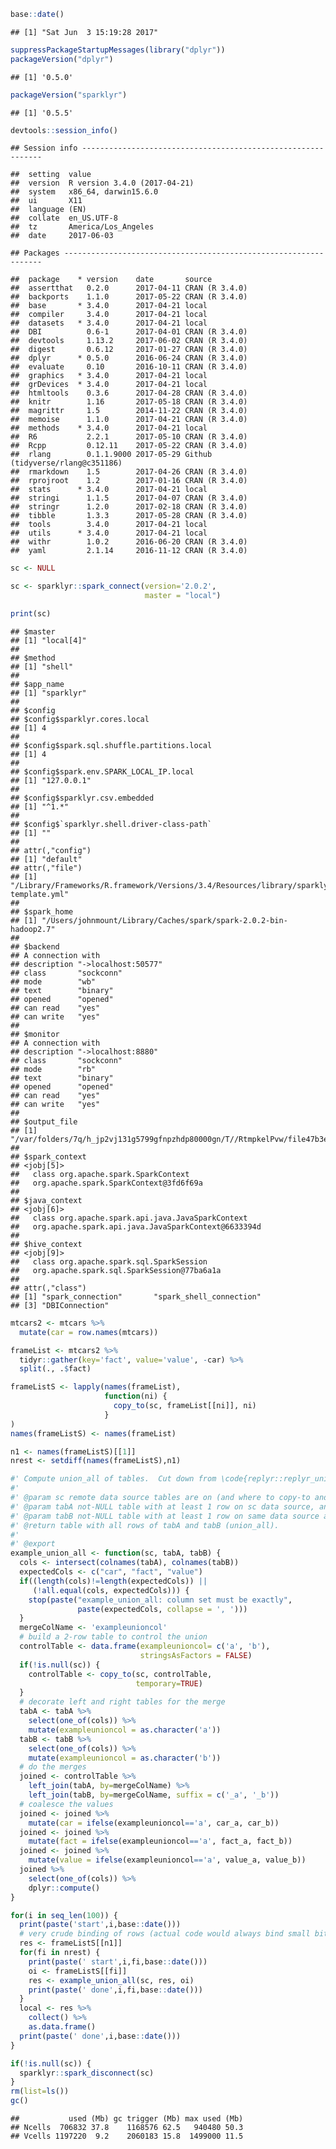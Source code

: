 <!-- README.md is generated from README.Rmd. Please edit that file -->
``` r
base::date()
```

    ## [1] "Sat Jun  3 15:19:28 2017"

``` r
suppressPackageStartupMessages(library("dplyr"))
packageVersion("dplyr")
```

    ## [1] '0.5.0'

``` r
packageVersion("sparklyr")
```

    ## [1] '0.5.5'

``` r
devtools::session_info()
```

    ## Session info -------------------------------------------------------------

    ##  setting  value                       
    ##  version  R version 3.4.0 (2017-04-21)
    ##  system   x86_64, darwin15.6.0        
    ##  ui       X11                         
    ##  language (EN)                        
    ##  collate  en_US.UTF-8                 
    ##  tz       America/Los_Angeles         
    ##  date     2017-06-03

    ## Packages -----------------------------------------------------------------

    ##  package    * version    date       source                          
    ##  assertthat   0.2.0      2017-04-11 CRAN (R 3.4.0)                  
    ##  backports    1.1.0      2017-05-22 CRAN (R 3.4.0)                  
    ##  base       * 3.4.0      2017-04-21 local                           
    ##  compiler     3.4.0      2017-04-21 local                           
    ##  datasets   * 3.4.0      2017-04-21 local                           
    ##  DBI          0.6-1      2017-04-01 CRAN (R 3.4.0)                  
    ##  devtools     1.13.2     2017-06-02 CRAN (R 3.4.0)                  
    ##  digest       0.6.12     2017-01-27 CRAN (R 3.4.0)                  
    ##  dplyr      * 0.5.0      2016-06-24 CRAN (R 3.4.0)                  
    ##  evaluate     0.10       2016-10-11 CRAN (R 3.4.0)                  
    ##  graphics   * 3.4.0      2017-04-21 local                           
    ##  grDevices  * 3.4.0      2017-04-21 local                           
    ##  htmltools    0.3.6      2017-04-28 CRAN (R 3.4.0)                  
    ##  knitr        1.16       2017-05-18 CRAN (R 3.4.0)                  
    ##  magrittr     1.5        2014-11-22 CRAN (R 3.4.0)                  
    ##  memoise      1.1.0      2017-04-21 CRAN (R 3.4.0)                  
    ##  methods    * 3.4.0      2017-04-21 local                           
    ##  R6           2.2.1      2017-05-10 CRAN (R 3.4.0)                  
    ##  Rcpp         0.12.11    2017-05-22 CRAN (R 3.4.0)                  
    ##  rlang        0.1.1.9000 2017-05-29 Github (tidyverse/rlang@c351186)
    ##  rmarkdown    1.5        2017-04-26 CRAN (R 3.4.0)                  
    ##  rprojroot    1.2        2017-01-16 CRAN (R 3.4.0)                  
    ##  stats      * 3.4.0      2017-04-21 local                           
    ##  stringi      1.1.5      2017-04-07 CRAN (R 3.4.0)                  
    ##  stringr      1.2.0      2017-02-18 CRAN (R 3.4.0)                  
    ##  tibble       1.3.3      2017-05-28 CRAN (R 3.4.0)                  
    ##  tools        3.4.0      2017-04-21 local                           
    ##  utils      * 3.4.0      2017-04-21 local                           
    ##  withr        1.0.2      2016-06-20 CRAN (R 3.4.0)                  
    ##  yaml         2.1.14     2016-11-12 CRAN (R 3.4.0)

``` r
sc <- NULL

sc <- sparklyr::spark_connect(version='2.0.2', 
                              master = "local")

print(sc)
```

    ## $master
    ## [1] "local[4]"
    ## 
    ## $method
    ## [1] "shell"
    ## 
    ## $app_name
    ## [1] "sparklyr"
    ## 
    ## $config
    ## $config$sparklyr.cores.local
    ## [1] 4
    ## 
    ## $config$spark.sql.shuffle.partitions.local
    ## [1] 4
    ## 
    ## $config$spark.env.SPARK_LOCAL_IP.local
    ## [1] "127.0.0.1"
    ## 
    ## $config$sparklyr.csv.embedded
    ## [1] "^1.*"
    ## 
    ## $config$`sparklyr.shell.driver-class-path`
    ## [1] ""
    ## 
    ## attr(,"config")
    ## [1] "default"
    ## attr(,"file")
    ## [1] "/Library/Frameworks/R.framework/Versions/3.4/Resources/library/sparklyr/conf/config-template.yml"
    ## 
    ## $spark_home
    ## [1] "/Users/johnmount/Library/Caches/spark/spark-2.0.2-bin-hadoop2.7"
    ## 
    ## $backend
    ## A connection with                               
    ## description "->localhost:50577"
    ## class       "sockconn"         
    ## mode        "wb"               
    ## text        "binary"           
    ## opened      "opened"           
    ## can read    "yes"              
    ## can write   "yes"              
    ## 
    ## $monitor
    ## A connection with                              
    ## description "->localhost:8880"
    ## class       "sockconn"        
    ## mode        "rb"              
    ## text        "binary"          
    ## opened      "opened"          
    ## can read    "yes"             
    ## can write   "yes"             
    ## 
    ## $output_file
    ## [1] "/var/folders/7q/h_jp2vj131g5799gfnpzhdp80000gn/T//RtmpkelPvw/file47b3ec1b2e3_spark.log"
    ## 
    ## $spark_context
    ## <jobj[5]>
    ##   class org.apache.spark.SparkContext
    ##   org.apache.spark.SparkContext@3fd6f69a
    ## 
    ## $java_context
    ## <jobj[6]>
    ##   class org.apache.spark.api.java.JavaSparkContext
    ##   org.apache.spark.api.java.JavaSparkContext@6633394d
    ## 
    ## $hive_context
    ## <jobj[9]>
    ##   class org.apache.spark.sql.SparkSession
    ##   org.apache.spark.sql.SparkSession@77ba6a1a
    ## 
    ## attr(,"class")
    ## [1] "spark_connection"       "spark_shell_connection"
    ## [3] "DBIConnection"

``` r
mtcars2 <- mtcars %>%
  mutate(car = row.names(mtcars)) 

frameList <- mtcars2 %>% 
  tidyr::gather(key='fact', value='value', -car) %>% 
  split(., .$fact) 

frameListS <- lapply(names(frameList), 
                     function(ni) {
                       copy_to(sc, frameList[[ni]], ni)
                     }
)
names(frameListS) <- names(frameList)

n1 <- names(frameListS)[[1]]
nrest <- setdiff(names(frameListS),n1)
```

``` r
#' Compute union_all of tables.  Cut down from \code{replyr::replyr_union_all()} for debugging.
#'
#' @param sc remote data source tables are on (and where to copy-to and work), NULL for local tables.
#' @param tabA not-NULL table with at least 1 row on sc data source, and columns \code{c("car", "fact", "value")}.
#' @param tabB not-NULL table with at least 1 row on same data source as tabA and columns \code{c("car", "fact", "value")}.
#' @return table with all rows of tabA and tabB (union_all).
#'
#' @export
example_union_all <- function(sc, tabA, tabB) {
  cols <- intersect(colnames(tabA), colnames(tabB))
  expectedCols <- c("car", "fact", "value")
  if((length(cols)!=length(expectedCols)) ||
     (!all.equal(cols, expectedCols))) {
    stop(paste("example_union_all: column set must be exactly", 
               paste(expectedCols, collapse = ', ')))
  }
  mergeColName <- 'exampleunioncol'
  # build a 2-row table to control the union
  controlTable <- data.frame(exampleunioncol= c('a', 'b'),
                             stringsAsFactors = FALSE)
  if(!is.null(sc)) {
    controlTable <- copy_to(sc, controlTable,
                            temporary=TRUE)
  }
  # decorate left and right tables for the merge
  tabA <- tabA %>%
    select(one_of(cols)) %>%
    mutate(exampleunioncol = as.character('a'))
  tabB <- tabB %>%
    select(one_of(cols)) %>%
    mutate(exampleunioncol = as.character('b'))
  # do the merges
  joined <- controlTable %>%
    left_join(tabA, by=mergeColName) %>%
    left_join(tabB, by=mergeColName, suffix = c('_a', '_b'))
  # coalesce the values
  joined <- joined %>%
    mutate(car = ifelse(exampleunioncol=='a', car_a, car_b))
  joined <- joined %>%
    mutate(fact = ifelse(exampleunioncol=='a', fact_a, fact_b))
  joined <- joined %>%
    mutate(value = ifelse(exampleunioncol=='a', value_a, value_b))
  joined %>%
    select(one_of(cols)) %>%
    dplyr::compute()
}
```

``` r
for(i in seq_len(100)) { 
  print(paste('start',i,base::date()))
  # very crude binding of rows (actual code would always bind small bits)
  res <- frameListS[[n1]]
  for(fi in nrest) {
    print(paste(' start',i,fi,base::date()))
    oi <- frameListS[[fi]]
    res <- example_union_all(sc, res, oi)
    print(paste(' done',i,fi,base::date()))
  }
  local <- res %>%
    collect() %>%
    as.data.frame()
  print(paste(' done',i,base::date()))
}
```

``` r
if(!is.null(sc)) {
  sparklyr::spark_disconnect(sc)
}
rm(list=ls())
gc()
```

    ##           used (Mb) gc trigger (Mb) max used (Mb)
    ## Ncells  706832 37.8    1168576 62.5   940480 50.3
    ## Vcells 1197220  9.2    2060183 15.8  1499000 11.5
